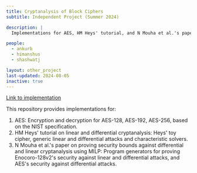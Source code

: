 ```yaml
---
title: Cryptanalysis of Block Ciphers
subtitle: Independent Project (Summer 2024)

description: |
  Implementations for AES, HM Heys' tutorial, and N Mouha et al.'s paper on proving security bounds against differential and linear cryptanalysis using MILP. 

people:
  - ankurb
  - himanshus
  - shashwatj

layout: other_project
last-updated: 2024-08-05
inactive: true
---
```

[Link to implementation](https://github.com/cryptographyiiitd/cryptanalysis)

This repository provides implementations for:
1. AES: Encryption and decryption for AES-128, AES-192, AES-256, based on the NIST specification.
2. HM Heys' tutorial on linear and differential cryptanalysis: Heys' toy cipher, generic linear and differential attacks and characteristic solvers.
3. N Mouha et al.'s paper on proving security bounds against differential and linear cryptanalysis using MILP: Program generators for proving Enocoro-128v2's security against linear and differential attacks, and AES's security against differential attacks. 